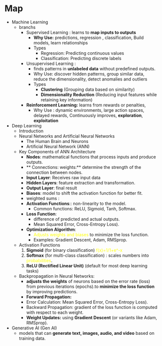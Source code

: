 # Map
- Machine Learning
	- branchs
		- Supervised Learning : learns to **map inputs to outputs**
			- **Why Use:** predictions, regression , classification, Build models, learn relationships
			- Types 
				- Regression: Predicting continuous values
				- Classification: Predicting discrete labels
		- Unsupervised Learning :
			- finds patterns in **unlabeled data** without predefined outputs.
			- Why Use: discover hidden patterns, group similar data, reduce the dimensionality, detect anomalies and outliers
			- Types
				- **Clustering** (Grouping data based on similarity)
				- **Dimensionality Reduction** (Reducing input features while retaining key information)
		- **Reinforcement Learning:** learns from rewards or penalties,
			- Why Use : dynamic environments, large action spaces, delayed rewards, Continuously improves, **exploration**, **exploitation**
- Deep Learning
	- Introduction
	- Neural Networks and Artificial Neural Networks
		- The Human Brain and Neurons
		- Artificial Neural Network (ANN)
	- Key Components of ANN Architecture
		- **Nodes**: mathematical functions that process inputs and produce outputs.
		- ** Connections: weights:** determine the strength of the connection between nodes.
		- **Input Layer**: Receives raw input data
		- **Hidden Layers**: feature extraction and transformation.
		- **Output Layer**: final result
		- **Biases**:  model to shift the activation function for better fit.
		- weighted sums :
		- **Activation Functions**:: non-linearity to the model.
			- Common functions: ReLU, Sigmoid, Tanh, Softmax. 
		- **Loss Function**: 
			- difference of  predicted and actual outputs.
			- Mean Squared Error, Cross-Entropy Loss).
		- **Optimization Algorithm**: 
			- <font color="#ffff00">Adjusts weights and biases</font> to minimize the loss function.
			- Examples: Gradient Descent, Adam, RMSprop.
	- Activation Functions 
		1. **Sigmoid** (for binary classification) <font color="#ffff00">f(x)=1/1+e^-x     </font> 
		2. **Softmax** (for multi-class classification) : scales numbers into <font color="#ffff00">probabilities</font>.
		3. **ReLU (Rectified Linear Unit)** (default for most deep learning tasks)
	- Backpropagation in Neural Networks: 
		- **adjusts the weights** of neurons based on the error rate (loss) from previous iterations (epochs).to **minimize the loss function** by improving predictions.
		- **Forward Propagation:**
		- Error Calculation:  Mean Squared Error, Cross-Entropy Loss).
		- Backward Propagation: gradient of the loss function is computed with respect to each weight.
		- **Weight Updates:**  using **Gradient Descent** (or variants like Adam, RMSprop).
- Generative AI (Gen AI)
	- models that can **generate text, images, audio, and video** based on training data.

